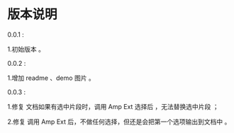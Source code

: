 版本说明
===============
0.0.1 : 

1.初始版本 。


0.0.2 : 

1.增加 readme 、demo 图片 。


0.0.3 : 

1.修复 文档如果有选中片段时，调用 Amp Ext 选择后 ，无法替换选中片段 ；

2.修复 调用 Amp Ext 后，不做任何选择，但还是会把第一个选项输出到文档中 。

